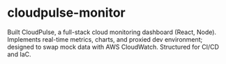 # cloudpulse-monitor
Built CloudPulse, a full-stack cloud monitoring dashboard (React, Node). Implements real-time metrics, charts, and proxied dev environment; designed to swap mock data with AWS CloudWatch. Structured for CI/CD and IaC.
